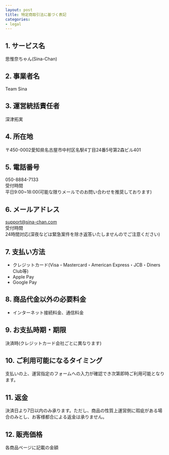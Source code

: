 ```yaml
---
layout: post
title: 特定商取引法に基づく表記
categories:
- legal
---
```

## 1. サービス名

思惟奈ちゃん(Sina-Chan)

## 2. 事業者名

Team Sina

## 3. 運営統括責任者

深津拓実

## 4. 所在地
〒450-0002愛知県名古屋市中村区名駅4丁目24番5号第2森ビル401
## 5. 電話番号
050-8884-7133<br>
受付時間<br>平日9:00~18:00(可能な限りメールでのお問い合わせを推奨しております)
## 6. メールアドレス
support@sina-chan.com<br>
受付時間<br>24時間対応(深夜などは緊急案件を除き返答いたしませんのでご注意ください)
## 7. 支払い方法
- クレジットカード(Visa・Mastercard・American Express・JCB・Diners Club等)
- Apple Pay
- Google Pay

## 8. 商品代金以外の必要料金
- インターネット接続料金、通信料金

## 9. お支払時期・期限
決済時(クレジットカード会社ごとに異なります)
## 10. ご利用可能になるタイミング
支払いの上、運営指定のフォームへの入力が確認でき次第即時ご利用可能となります。
## 11. 返金
決済日より7日以内のみ承ります。ただし、商品の性質上運営側に瑕疵がある場合のみとし、お客様都合による返金は承りません。
## 12. 販売価格
各商品ページに記載の金額
